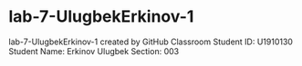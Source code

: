 # lab-7-UlugbekErkinov-1
lab-7-UlugbekErkinov-1 created by GitHub Classroom
Student ID: U1910130
Student Name: Erkinov Ulugbek
Section: 003
